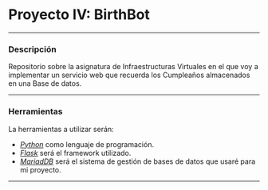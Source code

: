 # Proyecto IV: BirthBot
---
### Descripción
Repositorio sobre la asignatura de Infraestructuras Virtuales en el que voy a implementar un servicio web que recuerda los Cumpleaños almacenados en una Base de datos.

---
### Herramientas  
La herramientas a utilizar serán:
- [*Python*](https://www.python.org/) como lenguaje de programación.
- [*Flask*](http://flask.pocoo.org/) será el framework utilizado.
- [*MariadDB*](https://mariadb.org/) será el sistema de gestión de bases de datos que usaré para mi proyecto.
---

